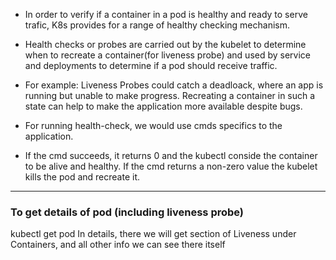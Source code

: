 * In order to verify if a container in a pod is healthy and ready to serve trafic, K8s provides for a range of healthy checking mechanism.

* Health checks or probes are carried out by the kubelet to determine when to recreate a container(for liveness probe) and used by service and deployments to determine if a pod should receive traffic.

* For example: Liveness Probes could catch a deadloack, where an app is running but unable to make progress. Recreating a container in such a state can help to make the application more available despite bugs.

* For running health-check, we would use cmds specifics to the application.

* If the cmd succeeds, it returns 0 and the kubectl conside the container to be alive and healthy. If the cmd returns a non-zero value the kubelet kills the pod and recreate it.

-----------------------------------------------------------------------------------------------

### To get details of pod (including liveness probe)
kubectl get pod <pod-name>
In details, there we will get section of Liveness under Containers, and all other info we can see there itself  
